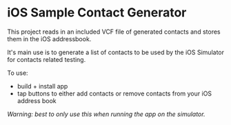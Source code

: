 # iOS Sample Contact Generator

This project reads in an included VCF file of generated contacts and stores them in the iOS addressbook.

It's main use is to generate a list of contacts to be used by the iOS Simulator for contacts related testing.

To use: 

* build + install app
* tap buttons to either add contacts or remove contacts from your iOS address book

*Warning: best to only use this when running the app on the simulator.*
